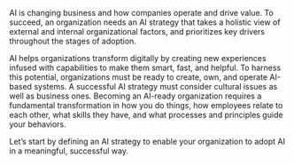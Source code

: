 AI is changing business and how companies operate and drive value. To succeed, an organization needs an AI strategy that takes a holistic view of external and internal organizational factors, and prioritizes key drivers throughout the stages of adoption.

AI helps organizations transform digitally by creating new experiences infused with capabilities to make them smart, fast, and helpful. To harness this potential, organizations must be ready to create, own, and operate AI-based systems. A successful AI strategy must consider cultural issues as well as business ones. Becoming an AI-ready organization requires a fundamental transformation in how you do things, how employees relate to each other, what skills they have, and what processes and principles guide your behaviors.

Let’s start by defining an AI strategy to enable your organization to adopt AI in a meaningful, successful way.